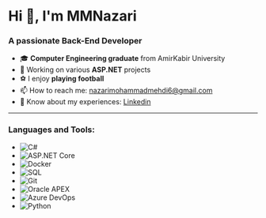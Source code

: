 # Hi 👋, I'm MMNazari

### A passionate Back-End Developer

- 🎓 **Computer Engineering graduate** from AmirKabir University
- 🔭 Working on various **ASP.NET** projects
- ⚽ I enjoy **playing football**
- 📫 How to reach me: nazarimohammadmehdi6@gmail.com
- 📄 Know about my experiences: [Linkedin](https://www.linkedin.com/in/mmnazari)


---

### Languages and Tools:
- ![C#](https://img.shields.io/badge/C%23-%23239120.svg?style=for-the-badge&logo=c-sharp&logoColor=white)
- ![ASP.NET Core](https://img.shields.io/badge/ASP.NET%20Core-%235C2D91.svg?style=for-the-badge&logo=.net&logoColor=white)
- ![Docker](https://img.shields.io/badge/Docker-%232496ED.svg?style=for-the-badge&logo=docker&logoColor=white)
- ![SQL](https://img.shields.io/badge/SQL-%230074C6.svg?style=for-the-badge&logo=sqlite&logoColor=white)
- ![Git](https://img.shields.io/badge/Git-%23F05033.svg?style=for-the-badge&logo=git&logoColor=white)
- ![Oracle APEX](https://img.shields.io/badge/Oracle%20APEX-%23F80000.svg?style=for-the-badge&logo=oracle&logoColor=white)
- ![Azure DevOps](https://img.shields.io/badge/Azure%20DevOps-%230078D7.svg?style=for-the-badge&logo=azure-devops&logoColor=white)
- ![Python](https://img.shields.io/badge/Python-%233776AB.svg?style=for-the-badge&logo=python&logoColor=white)
